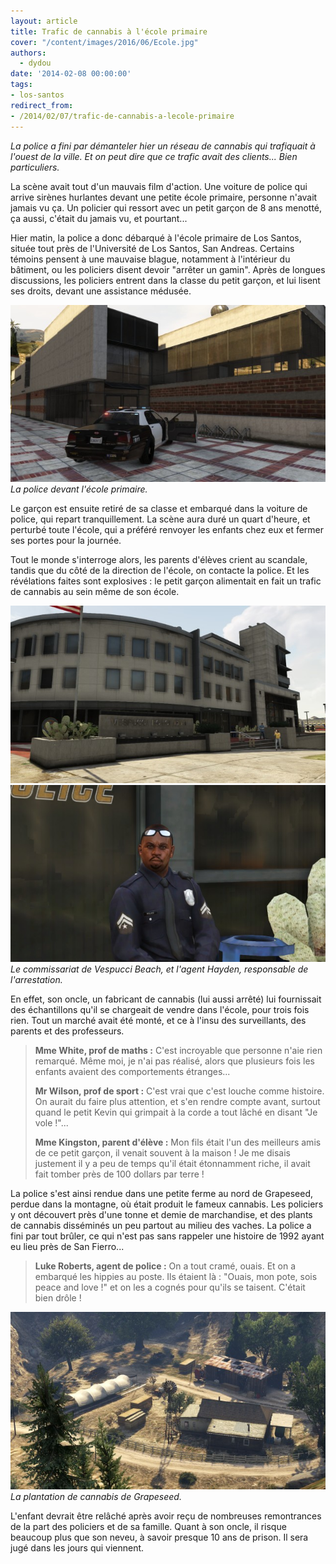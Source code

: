 ```yaml
---
layout: article
title: Trafic de cannabis à l'école primaire
cover: "/content/images/2016/06/Ecole.jpg"
authors:
  - dydou
date: '2014-02-08 00:00:00'
tags:
- los-santos
redirect_from:
- /2014/02/07/trafic-de-cannabis-a-lecole-primaire
---
```


_La police a fini par démanteler hier un réseau de cannabis qui trafiquait à l'ouest de la ville. Et on peut dire que ce trafic avait des clients... Bien particuliers._

La scène avait tout d'un mauvais film d'action. Une voiture de police qui arrive sirènes hurlantes devant une petite école primaire, personne n'avait jamais vu ça. Un policier qui ressort avec un petit garçon de 8 ans menotté, ça aussi, c'était du jamais vu, et pourtant...

Hier matin, la police a donc débarqué à l'école primaire de Los Santos, située tout près de l'Université de Los Santos, San Andreas. Certains témoins pensent à une mauvaise blague, notamment à l'intérieur du bâtiment, ou les policiers disent devoir "arrêter un gamin". Après de longues discussions, les policiers entrent dans la classe du petit garçon, et lui lisent ses droits, devant une assistance médusée.

![La police devant l'école primaire.](/content/images/2016/06/Ecole2.jpg)
_La police devant l'école primaire._

Le garçon est ensuite retiré de sa classe et embarqué dans la voiture de police, qui repart tranquillement. La scène aura duré un quart d'heure, et perturbé toute l'école, qui a préféré renvoyer les enfants chez eux et fermer ses portes pour la journée.

Tout le monde s'interroge alors, les parents d'élèves crient au scandale, tandis que du côté de la direction de l'école, on contacte la police. Et les révélations faites sont explosives : le petit garçon alimentait en fait un trafic de cannabis au sein même de son école.

![](/content/images/2016/06/Ecole3.jpg)
![Le commissariat de Vespucci Beach, et l'agent Hayden, responsable de l'arrestation.](/content/images/2016/06/Ecole4.jpg)
_Le commissariat de Vespucci Beach, et l'agent Hayden, responsable de l'arrestation._

En effet, son oncle, un fabricant de cannabis (lui aussi arrêté) lui fournissait des échantillons qu'il se chargeait de vendre dans l'école, pour trois fois rien. Tout un marché avait été monté, et ce à l'insu des surveillants, des parents et des professeurs.

> **Mme White, prof de maths :** C'est incroyable que personne n'aie rien remarqué. Même moi, je n'ai pas réalisé, alors que plusieurs fois les enfants avaient des comportements étranges...
> 
> **Mr Wilson, prof de sport :** C'est vrai que c'est louche comme histoire. On aurait du faire plus attention, et s'en rendre compte avant, surtout quand le petit Kevin qui grimpait à la corde a tout lâché en disant "Je vole !"...
> 
> **Mme Kingston, parent d'élève :** Mon fils était l'un des meilleurs amis de ce petit garçon, il venait souvent à la maison ! Je me disais justement il y a peu de temps qu'il était étonnamment riche, il avait fait tomber près de 100 dollars par terre !

La police s'est ainsi rendue dans une petite ferme au nord de Grapeseed, perdue dans la montagne, où était produit le fameux cannabis. Les policiers y ont découvert près d'une tonne et demie de marchandise, et des plants de cannabis disséminés un peu partout au milieu des vaches. La police a fini par tout brûler, ce qui n'est pas sans rappeler une histoire de 1992 ayant eu lieu près de San Fierro...

> **Luke Roberts, agent de police :** On a tout cramé, ouais. Et on a embarqué les hippies au poste. Ils étaient là : "Ouais, mon pote, sois peace and love !" et on les a cognés pour qu'ils se taisent. C'était bien drôle !

![La plantation de cannabis de Grapeseed.](/content/images/2016/06/Ecole5.jpg)
_La plantation de cannabis de Grapeseed._

L'enfant devrait être relâché après avoir reçu de nombreuses remontrances de la part des policiers et de sa famille. Quant à son oncle, il risque beaucoup plus que son neveu, à savoir presque 10 ans de prison. Il sera jugé dans les jours qui viennent.